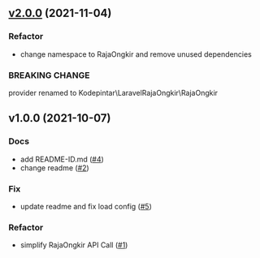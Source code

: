 <a name="v2.0.0"></a>
## [v2.0.0](https://github.com/kodepintar/laravel-rajaongkir/compare/v1.0.0...v2.0.0) (2021-11-04)

### Refactor

* change namespace to RajaOngkir and remove unused dependencies

### BREAKING CHANGE


provider renamed to Kodepintar\LaravelRajaOngkir\RajaOngkir


<a name="v1.0.0"></a>
## v1.0.0 (2021-10-07)

### Docs

* add README-ID.md ([#4](https://github.com/kodepintar/laravel-rajaongkir/issues/4))
* change readme ([#2](https://github.com/kodepintar/laravel-rajaongkir/issues/2))

### Fix

* update readme and fix load config ([#5](https://github.com/kodepintar/laravel-rajaongkir/issues/5))

### Refactor

* simplify RajaOngkir API Call ([#1](https://github.com/kodepintar/laravel-rajaongkir/issues/1))
